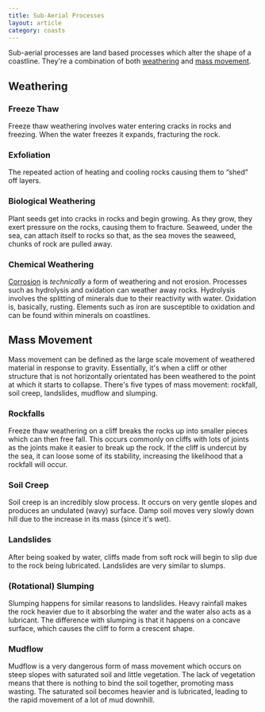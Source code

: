 ```yaml
---
title: Sub-Aerial Processes
layout: article
category: coasts
---
```


Sub-aerial processes are land based processes which alter the shape of a coastline. They're a combination of both [weathering](#Weathering) and [mass movement](#Mass.Movement).

## Weathering

### Freeze Thaw

Freeze thaw weathering involves water entering cracks in rocks and freezing. When the water freezes it expands, fracturing the rock.

### Exfoliation

The repeated action of heating and cooling rocks causing them to “shed” off layers.

### Biological Weathering

Plant seeds get into cracks in rocks and begin growing. As they grow, they exert pressure on the rocks, causing them to fracture. Seaweed, under the sea, can attach itself to rocks so that, as the sea moves the seaweed, chunks of rock are pulled away.

### Chemical Weathering

[Corrosion](/coasts/coastal-erosion/#corrosion) is *technically* a form of weathering and not erosion. Processes such as hydrolysis and oxidation can weather away rocks. Hydrolysis involves the splitting of minerals due to their reactivity with water. Oxidation is, basically, rusting. Elements such as iron are susceptible to oxidation and can be found within minerals on coastlines.

## Mass Movement

Mass movement can be defined as the large scale movement of weathered material in response to gravity. Essentially, it's when a cliff or other structure that is not horizontally orientated has been weathered to the point at which it starts to collapse. There's five types of mass movement: rockfall, soil creep, landslides, mudflow and slumping.

### Rockfalls

Freeze thaw weathering on a cliff breaks the rocks up into smaller pieces which can then free fall. This occurs commonly on cliffs with lots of joints as the joints make it easier to break up the rock. If the cliff is undercut by the sea, it can loose some of its stability, increasing the likelihood that a rockfall will occur.

### Soil Creep

Soil creep is an incredibly slow process. It occurs on very gentle slopes and produces an undulated (wavy) surface. Damp soil moves very slowly down hill due to the increase in its mass (since it's wet).

### Landslides

After being soaked by water, cliffs made from soft rock will begin to slip due to the rock being lubricated. Landslides are very similar to slumps.

### (Rotational) Slumping

Slumping happens for similar reasons to landslides. Heavy rainfall makes the rock heavier due to it absorbing the water and the water also acts as a lubricant. The difference with slumping is that it happens on a concave surface, which causes the cliff to form a crescent shape.

### Mudflow

Mudflow is a very dangerous form of mass movement which occurs on steep slopes with saturated soil and little vegetation. The lack of vegetation means that there is nothing to bind the soil together, promoting mass wasting. The saturated soil becomes heavier and is lubricated, leading to the rapid movement of a lot of mud downhill.

